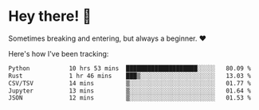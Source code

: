# Hey there! 👋
Sometimes breaking and entering, but always a beginner. ❤️

Here's how I've been tracking:
<!--START_SECTION:waka-->

```txt
Python           10 hrs 53 mins  ████████████████████░░░░░   80.09 %
Rust             1 hr 46 mins    ███▒░░░░░░░░░░░░░░░░░░░░░   13.03 %
CSV/TSV          14 mins         ▒░░░░░░░░░░░░░░░░░░░░░░░░   01.77 %
Jupyter          13 mins         ▒░░░░░░░░░░░░░░░░░░░░░░░░   01.64 %
JSON             12 mins         ▒░░░░░░░░░░░░░░░░░░░░░░░░   01.53 %
```

<!--END_SECTION:waka-->
